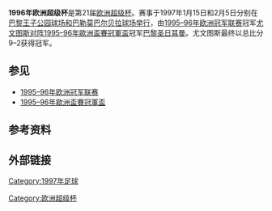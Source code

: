 **1996年欧洲超级杯**是第21届[欧洲超级杯](https://zh.wikipedia.org/wiki/欧洲超级杯 "wikilink")。赛事于1997年1月15日和2月5日分别在[巴黎](../Page/巴黎.md "wikilink")[王子公园球场和](https://zh.wikipedia.org/wiki/王子公园球场 "wikilink")[巴勒莫](../Page/巴勒莫.md "wikilink")[巴尔贝拉球场举行](https://zh.wikipedia.org/wiki/巴尔贝拉球场 "wikilink")，由[1995–96年欧洲冠军联赛](../Page/1995–96年欧洲冠军联赛.md "wikilink")冠军[尤文图斯对阵](../Page/尤文图斯足球俱乐部.md "wikilink")[1995–96年歐洲盃賽冠軍盃](../Page/1995–96年歐洲盃賽冠軍盃.md "wikilink")冠军[巴黎圣日耳曼](https://zh.wikipedia.org/wiki/巴黎圣日耳曼 "wikilink")。尤文图斯最终以总比分9–2获得冠军。

## 参见

  - [1995–96年欧洲冠军联赛](../Page/1995–96年欧洲冠军联赛.md "wikilink")
  - [1995–96年歐洲盃賽冠軍盃](../Page/1995–96年歐洲盃賽冠軍盃.md "wikilink")

## 参考资料

## 外部链接

[Category:1997年足球](https://zh.wikipedia.org/wiki/Category:1997年足球 "wikilink")

[Category:欧洲超级杯](https://zh.wikipedia.org/wiki/Category:欧洲超级杯 "wikilink")